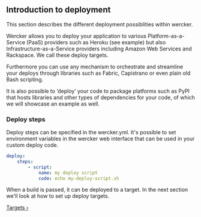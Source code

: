 ## Introduction to deployment

This section describes the different deployment possiblities within wercker.

Wercker allows you to deploy your application to various Platform-as-a-Service
(PaaS) providers such as Heroku (see example) but also Infrastructure-as-a-Service
providers including Amazon Web Services and Rackspace. We call these deploy targets.

Furthermore you can use any mechanism to orchestrate and streamline your deploys
through libraries such as Fabric, Capistrano or even plain old Bash scripting.

It is also possible to ‘deploy’ your code to package platforms such as PyPI that
hosts libraries and other types of dependencies for your code, of which we will
showcase an example as well.

### Deploy steps

Deploy steps can be specified in the wercker.yml. It's possible to set environment
variables in the wercker web interface that can be used in your custom deploy code.
```yaml
deploy:
    steps:
        - script:
            name: my deploy script
            code: echo my-deploy-script.sh
```

When a build is passed, it can be deployed to a target. In the next
section we'll look at how to set up deploy targets.

[Targets &rsaquo;](/learn/deploy/02_targets.html "nav next deploy")
